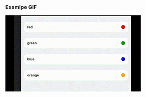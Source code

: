 ### Examlpe GIF

![](https://github.com/udav154/hoc_fadeAinimation/blob/main/src/assets/gifs/example.gif)